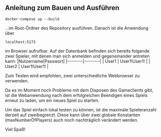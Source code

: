 ## Anleitung zum Bauen und Ausführen

```
docker-compose up --build
```

...im Root-Ördner des Repository ausführen. Danach ist die Anwendung über

```
localhost:5173
```

im Browser aufrufbar. Auf der Datenbank befinden sich bereits folgende zwei Spieler, mit denen man sich anmelden und gegeneinander antreten kann:
|Nutzername|Passwort|
|--------|--------|
| User1 | User1!User1! |
| User2 | User1!User1! |

Zum Testen wird empfohlen, zwei unterschiedliche Webbrowser zu verwenden.

Da es im Moment noch Probleme mit dem Disposen des Gameclients gibt, ist die Webanwendung nach dem erfolgreichen Beendigen eines Spiels erneut zu laden, um ein neues Spiel zu starten.

Um das Spiel einfach lokal testen zu können, ist die maximale Spieleranzahl derzeit auf zweibegrenzt. Diese kann über zwei globale Konstanten (maxNumberÖfPlayers) auch noch nachträglich verändert werden.

Viel Spaß!

